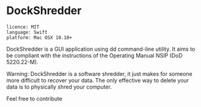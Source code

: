 DockShredder
============

```
licence: MIT
language: Swift
platform: Mac OSX 10.10+
```

DockShredder is a GUI application using dd command-line utility.
It aims to be compliant with the instructions of the Operating Manual NSIP (DoD 5220.22-M).

Warning: DockShredder is a software shredder, it just makes for someone more difficult to recover your data. The only effective way to delete your data is to physically shred your computer.

Feel free to contribute
